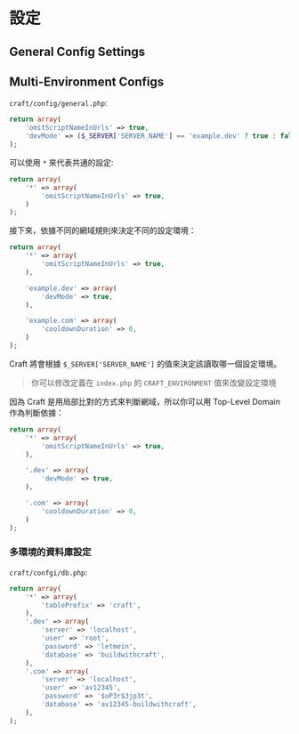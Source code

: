 # 設定

## General Config Settings

## Multi-Environment Configs

`craft/config/general.php`:

```php
return array(
    'omitScriptNameInUrls' => true,
    'devMode' => ($_SERVER['SERVER_NAME'] == 'example.dev' ? true : false),
);
```

可以使用 `*` 來代表共通的設定:

```php
return array(
    '*' => array(
        'omitScriptNameInUrls' => true,
    )
);
```

接下來，依據不同的網域規則來決定不同的設定環境：

```php
return array(
    '*' => array(
        'omitScriptNameInUrls' => true,
    ),

    'example.dev' => array(
        'devMode' => true,
    ),

    'example.com' => array(
        'cooldownDuration' => 0,
    )
);
```

Craft 將會根據 `$_SERVER['SERVER_NAME']` 的值來決定該讀取哪一個設定環境。

> 你可以修改定義在 `index.php` 的 `CRAFT_ENVIRONMENT` 值來改變設定環境

因為 Craft 是用局部比對的方式來判斷網域，所以你可以用 Top-Level Domain 作為判斷依據：

```php
return array(
    '*' => array(
        'omitScriptNameInUrls' => true,
    ),

    '.dev' => array(
        'devMode' => true,
    ),

    '.com' => array(
        'cooldownDuration' => 0,
    )
);
```

### 多環境的資料庫設定

`craft/confgi/db.php`:

```php
return array(
    '*' => array(
        'tablePrefix' => 'craft',
    ),
    '.dev' => array(
        'server' => 'localhost',
        'user' => 'root',
        'password' => 'letmein',
        'database' => 'buildwithcraft',
    ),
    '.com' => array(
        'server' => 'localhost',
        'user' => 'av12345',
        'password' => '$uP3r$3jp3t',
        'database' => 'av12345-buildwithcraft',
    ),
);
```